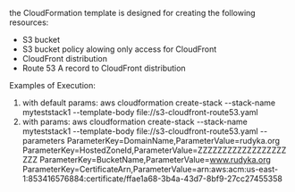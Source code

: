 the CloudFormation template is designed for creating the following resources:
- S3 bucket
- S3 bucket policy alowing only access for CloudFront
- CloudFront distribution
- Route 53 A record to CloudFront distribution


Examples of Execution:
1. with default params:
aws cloudformation create-stack --stack-name myteststack1 --template-body file://s3-cloudfront-route53.yaml
2. with params:
aws cloudformation create-stack --stack-name myteststack1 --template-body file://s3-cloudfront-route53.yaml --parameters ParameterKey=DomainName,ParameterValue=rudyka.org ParameterKey=HostedZoneId,ParameterValue=ZZZZZZZZZZZZZZZZZZZZZ ParameterKey=BucketName,ParameterValue=www.rudyka.org ParameterKey=CertificateArn,ParameterValue=arn:aws:acm:us-east-1:853416576884:certificate/ffae1a68-3b4a-43d7-8bf9-27cc27455358

